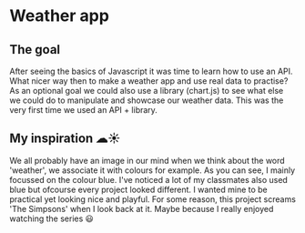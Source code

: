 # Weather app
## The goal
After seeing the basics of Javascript it was time to learn how to use an API. What nicer way then to make a weather app and use real data to practise? 
As an optional goal we could also use a library (chart.js) to see what else we could do to manipulate and showcase our weather data. This was the very first time we used
an API + library.

## My inspiration ☁☀️
We all probably have an image in our mind when we think about the word 'weather', we associate it with colours for example. As you can see, I mainly focussed on the colour 
blue. I've noticed a lot of my classmates also used blue but ofcourse every project looked different. I wanted mine to be practical yet looking nice and playful. For some 
reason, this project screams 'The Simpsons' when I look back at it. Maybe because I really enjoyed watching the series 😃
